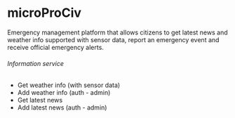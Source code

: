 # microProCiv
Emergency management platform that allows citizens to get latest news and weather info supported with sensor data, report an emergency event and receive official emergency alerts.

###### Information service
- Get weather info (with sensor data)
- Add weather info (auth - admin)
- Get latest news
- Add latest news (auth - admin)
